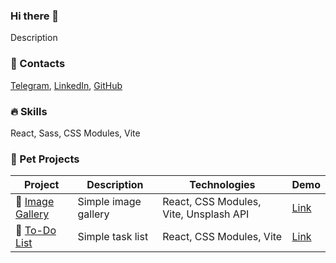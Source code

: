 ### Hi there 👋

Description

### 📱 Contacts

[Telegram](url), [LinkedIn](url), [GitHub](https://github.com/flinski)

### 🔥 Skills

React, Sass, CSS Modules, Vite

### 🚀 Pet Projects

| Project | Description | Technologies | Demo |
|---------|-------------|--------------|------|
| 📃 [Image Gallery](https://github.com/flinski/image-gallery) | Simple image gallery | React, CSS Modules, Vite, Unsplash API | [Link](https://flinski.github.io/image-gallery/) |
| 📃 [To-Do List](https://github.com/flinski/todo-list) | Simple task list | React, CSS Modules, Vite | [Link](https://flinski.github.io/todo-list/) |
